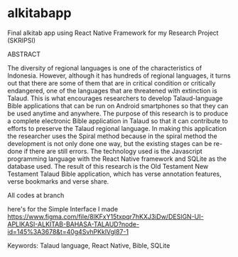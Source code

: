 # alkitabapp
Final alkitab app using React Native Framework for my Research Project (SKRIPSI)

ABSTRACT

The diversity of regional languages is one of the characteristics of Indonesia. However, although it has hundreds of regional languages, it turns out that there are some of them that are in critical condition or critically endangered, one of the languages that are threatened with extinction is Talaud. This is what encourages researchers to develop Talaud-language Bible applications that can be run on Android smartphones so that they can be used anytime and anywhere. The purpose of this research is to produce a complete electronic Bible application in Talaud so that it can contribute to efforts to preserve the Talaud regional language.
In making this application the researcher uses the Spiral method because in the spiral method the development is not only done one way, but the existing stages can be re-done if there are still errors. The technology used is the Javascript programming language with the React Native framework and SQLite as the database used. The result of this research is the Old Testament New Testament Talaud Bible application, which has verse annotation features, verse bookmarks and verse share.


All codes at branch


here's for the Simple Interface I made 
https://www.figma.com/file/8lKFxY15txpqr7hKXJ3iDw/DESIGN-UI-APLIKASI-ALKITAB-BAHASA-TALAUD?node-id=145%3A3678&t=40g4SvhPKklVgl87-1

Keywords: Talaud language, React Native, Bible, SQLite
